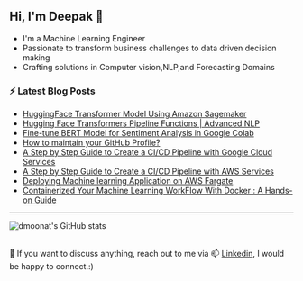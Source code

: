 ## Hi, I'm Deepak 👋

- I'm a Machine Learning Engineer<!-- currently working for <a href="https://quantiphi.com/">Quantiphi</a>-->
- Passionate to transform business challenges to data driven decision making
- Crafting solutions in Computer vision,NLP,and Forecasting Domains

### ⚡ Latest Blog Posts
<!-- BLOG-POST-LIST:START -->
- [HuggingFace Transformer Model Using Amazon Sagemaker](https://www.analyticsvidhya.com/blog/2022/01/huggingface-transformer-model-using-amazon-sagemaker/)
- [Hugging Face Transformers Pipeline Functions | Advanced NLP](https://www.analyticsvidhya.com/blog/2022/01/hugging-face-transformers-pipeline-functions-advanced-nlp/)
- [Fine-tune BERT Model for Sentiment Analysis in Google Colab](https://www.analyticsvidhya.com/blog/2021/12/fine-tune-bert-model-for-sentiment-analysis-in-google-colab/)
- [How to maintain your GitHub Profile?](https://www.analyticsvidhya.com/blog/2021/12/github-profile-and-its-maintenance/)
- [A Step by Step Guide to Create a CI/CD Pipeline with Google Cloud Services](https://www.analyticsvidhya.com/blog/2021/08/a-step-by-step-guide-to-create-a-ci-cd-pipeline-with-google-cloud-services/)
- [A Step by Step Guide to Create a CI/CD Pipeline with AWS Services](https://www.analyticsvidhya.com/blog/2021/07/a-step-by-step-guide-to-create-a-ci-cd-pipeline-with-aws-services/)
- [Deploying Machine learning Application on AWS Fargate](https://www.analyticsvidhya.com/blog/2021/06/deploying-machine-learning-application-on-aws-fargate/)
- [Containerized Your Machine Learning WorkFlow With Docker : A Hands-on Guide](https://www.analyticsvidhya.com/blog/2021/06/a-hands-on-guide-to-containerized-your-machine-learning-workflow-with-docker/)
<!-- BLOG-POST-LIST:END -->

---

![dmoonat's GitHub stats](https://github-readme-stats.vercel.app/api?username=dmoonat&count_private=true&show_icons=true&theme=radical)

<!--
---

[![Top Langs](https://github-readme-stats.vercel.app/api/top-langs/?username=dmoonat&layout=compact)](https://github.com/anuraghazra/github-readme-stats)

---
-->
<br/>
💬 If you want to discuss anything, reach out to me via 📫 <a href="https://www.linkedin.com/in/deepak-moonat-977ab1140">Linkedin</a>, I would be happy to connect.:) 


<!--
**dmoonat/dmoonat** is a ✨ _special_ ✨ repository because its `README.md` (this file) appears on your GitHub profile.

Here are some ideas to get you started:

- 🔭 I’m currently working on ...
- 🌱 I’m currently learning ...
- 👯 I’m looking to collaborate on ...
- 🤔 I’m looking for help with ...
- 💬 Ask me about ...
- 📫 How to reach me: ...
- 😄 Pronouns: ...
- ⚡ Fun fact: ...
-->
